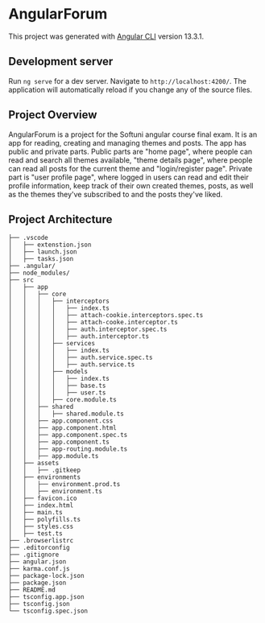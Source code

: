 # AngularForum

This project was generated with [Angular CLI](https://github.com/angular/angular-cli) version 13.3.1.

## Development server

Run `ng serve` for a dev server. Navigate to `http://localhost:4200/`. The application will automatically reload if you change any of the source files.

## Project Overview

AngularForum is a project for the Softuni angular course final exam. It is an app for reading, creating and managing themes and posts. The app has public and private parts. 
Public parts are "home page", where people can read and search all themes available, "theme details page", where people can read all posts for the current theme and "login/register page". Private part is "user profile page", where logged in users can read and edit their profile information, keep track of their own created themes, posts, as well as the themes they've subscribed to and the posts they've liked.

## Project Architecture

```
├── .vscode
│   ├── extenstion.json
│   ├── launch.json
│   ├── tasks.json
├── .angular/
├── node_modules/
├── src
│   ├── app
│   │   ├── core
│   │   │   ├── interceptors
│   │   │   │   ├── index.ts
│   │   │   │   ├── attach-cookie.interceptors.spec.ts
│   │   │   │   ├── attach-cooke.interceptor.ts
│   │   │   │   ├── auth.interceptor.spec.ts
│   │   │   │   ├── auth.interceptor.ts
│   │   │   ├── services
│   │   │   │   ├── index.ts
│   │   │   │   ├── auth.service.spec.ts
│   │   │   │   ├── auth.service.ts
│   │   │   ├── models
│   │   │   │   ├── index.ts
│   │   │   │   ├── base.ts
│   │   │   │   ├── user.ts
│   │   │   ├── core.module.ts
│   │   ├── shared
│   │   │   ├── shared.module.ts
│   │   ├── app.component.css
│   │   ├── app.component.html
│   │   ├── app.component.spec.ts
│   │   ├── app.component.ts
│   │   ├── app-routing.module.ts
│   │   ├── app.module.ts
│   ├── assets
│   │   ├── .gitkeep
│   ├── environments
│   │   ├── environment.prod.ts
│   │   ├── environment.ts
│   ├── favicon.ico
│   ├── index.html
│   ├── main.ts
│   ├── polyfills.ts
│   ├── styles.css
│   ├── test.ts
├── .browserlistrc
├── .editorconfig
├── .gitignore
├── angular.json
├── karma.conf.js
├── package-lock.json 
├── package.json
├── README.md
├── tsconfig.app.json
├── tsconfig.json
└── tsconfig.spec.json
```